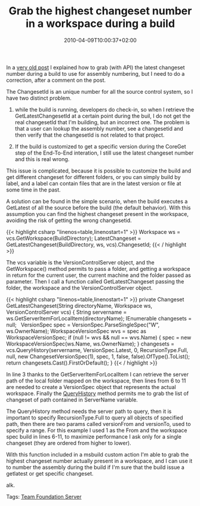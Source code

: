 ﻿---
title: "Grab the highest changeset number in a workspace during a build"
description: ""
date: 2010-04-09T10:00:37+02:00
draft: false
tags: [Team Foundation Server,TFS Build]
categories: [Team Foundation Server]
---
In a [very old post](http://www.codewrecks.com/blog/index.php/2009/09/07/again-on-assembly-numbering-during-tfs-build/) I explained how to grab (with API) the latest changeset number during a build to use for assembly numbering, but I need to do a correction, after a comment on the post.

The ChangesetId is an unique number for all the source control system, so I have two distinct problem.

1) while the build is running, developers do check-in, so when I retrieve the GetLatestChangesetId at a certain point during the buil, I do not get the real changesetId that I'm building, but an incorrect one. The problem is that a user can lookup the assembly number, see a changesetid and then verify that the changesetId is not related to that project.

2) If the build is customized to get a specific version during the CoreGet step of the End-To-End interation, I still use the latest changeset number and this is real wrong.

This issue is complicated, because it is possible to customize the build and get different changeset for different folders, or you can simply build by label, and a label can contain files that are in the latest version or file at some time in the past.

A solution can be found in the simple scenario, when the build executes a GetLatest of all the source before the build (the default behavior). With this assumption you can find the highest changeset present in the workspace, avoiding the risk of getting the wrong changesetid.

{{< highlight csharp "linenos=table,linenostart=1" >}}
Workspace ws = vcs.GetWorkspace(BuildDirectory);
LatestChangeset = GetLatestChangeset(BuildDirectory, ws, vcs).ChangesetId;
{{< / highlight >}}

The vcs variable is the VersionControlServer object, and the GetWorkspace() method permits to pass a folder, and getting a workspace in return for the current user, the current machine and the folder passed as parameter. Then I call a function called GetLatestChangeset passing the folder, the workspace and the VersionControlServer object.

{{< highlight csharp "linenos=table,linenostart=1" >}}
private Changeset GetLatestChangeset(String directoryName, Workspace ws, VersionControlServer vcs)
{
String servername = ws.GetServerItemForLocalItem(directoryName);
IEnumerable changesets = null;
 
VersionSpec spec = VersionSpec.ParseSingleSpec("W", ws.OwnerName);
WorkspaceVersionSpec wvs = spec as WorkspaceVersionSpec;
if (null != wvs && null == wvs.Name)
{
spec = new WorkspaceVersionSpec(ws.Name, ws.OwnerName);
}
changesets = vcs.QueryHistory(servername, VersionSpec.Latest, 0, RecursionType.Full, null,
new ChangesetVersionSpec(1), spec, 1, false, false).OfType<Changeset>().ToList();
 
return changesets.Cast<Changeset>().FirstOrDefault();
}
{{< / highlight >}}

In line 3 thanks to the GetServerItemForLocalItem I can retrieve the server path of the local folder mapped on the workspace, then lines from 6 to 11 are needed to create a VersionSpec object that represents the actual workspace. Finally the [QueryHistory](http://msdn.microsoft.com/en-us/library/bb138960%28v=VS.80%29.aspx) method permits me to grab the list of changeset of path contained in ServerName variable.

The QueryHistory method needs the server path to query, then it is important to specify RecursionType.Full to query all objects of specified path, then there are two params called versionFrom and versionTo, used to specify a range. For this example I used 1 as the From and the workspace spec build in lines 6-11, to maximize performance I ask only for a single changeset (they are ordered from higher to lower).

With this function included in a msbuild custom action I'm able to grab the highest changeset number actually present in a workspace, and I can use it to number the assembly during the build if I'm sure that the build issue a getlatest or get specific changeset.

alk.

Tags: [Team Foundation Server](http://technorati.com/tag/Team%20Foundation%20Server)
